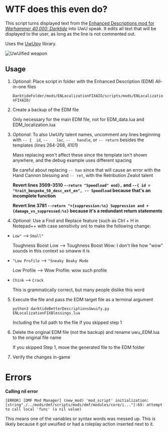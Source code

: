 # WTF does this even do?

This script turns displayed text from the [Enhanced Descriptions mod for *Warhammer 40,000: Darktide*](https://www.nexusmods.com/warhammer40kdarktide/mods/210) into UwU speak. It edits all text that will be displayed to the user, as long as the line is not commented out.

Uses the [UwUipy](https://github.com/Cuprum77/uwuipy) library.

![UwUified weapon](https://i.imgur.com/55ZTv2J.png)

## Usage

1. *Optional*: Place script in folder with the Enhanced Description (EDM) All-in-one files

   ```DarktideFolder/mods/ENLocalizationFIXAIO/scripts/mods/ENLocalizationFIXAIO/```

2. Create a backup of the EDM file

   Only necessary for the main EDM file, not for EDM_data.lua and EDM_localization.lua

3. *Optional*: To also UwUify talent names, uncomment any lines beginning with ```-- {	id```, ```--	loc```, ```--	handle```, or ```--	return``` besides the templates (lines 264-268, 4101)

   Mass replacing won't affect these since the template isn't shown anywhere, and the debug example uses different spacing

   Be careful about replacing ```-- han``` since that will cause an error with the Hand Cannon blessing and ```-- ret```, with the Retribution Zealot talent

   **Revert lines 3509-3510 ```--return "Speedload" end},``` and ```--{	id = "trait_bespoke_50_desc_ext_en", -- Speedload``` because that's an incomplete function**

   **Revert line 3781 ```--return "+{suppression:%s} Suppression and +{damage_vs_suppressed:%s}``` because it's a redundant return statements**

5. *Optional*: Use a Find and Replace feature (such as Ctrl + H in Notepad++ with case sensitivity on) to make the following change:

- ```Low"``` --> ```Small"```
  
  Toughness Boost Low --> Toughness Boost Wow: I don't like how "wow" sounds in this context so smaww it is

- ```"Low Profile``` --> ```"Sneaky Beaky Mode```

  Low Profile --> Wow Profile: wow such profile

- ```Chink``` --> ```Crack```

  This is grammatically correct, but many people dislike this word
   
5. Execute the file and pass the EDM target file as a terminal argument

   ```python3 darktideBetterDescriptionsUwuify.py ENLocalizationFIXBlessings.lua```

   Including the full path to the file if you skipped step 1

6. Delete the original EDM file (not the backup) and rename uwu_EDM.lua to the original file name

   If you skipped Step 1, move the generated file to the EDM folder
  
7. Verify the changes in-game

# Errors
**Calling nil error**

```
[ERROR] [DMF Mod Manager] (new_mod) 'mod_script' initialization: [string"./../mods/dmf/scripts/mods/dmf/modules/core/i..."]:69: attempt to call local 'func' (a nil value)
```

This means one of the variables or syntax words was messed up. This is likely because it got uwuified or had a roleplay action inserted next to it.

